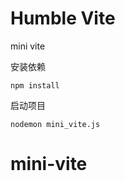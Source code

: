 # Humble Vite

mini vite

安装依赖
```shell
npm install
```

启动项目
```shell
nodemon mini_vite.js
```
# mini-vite
